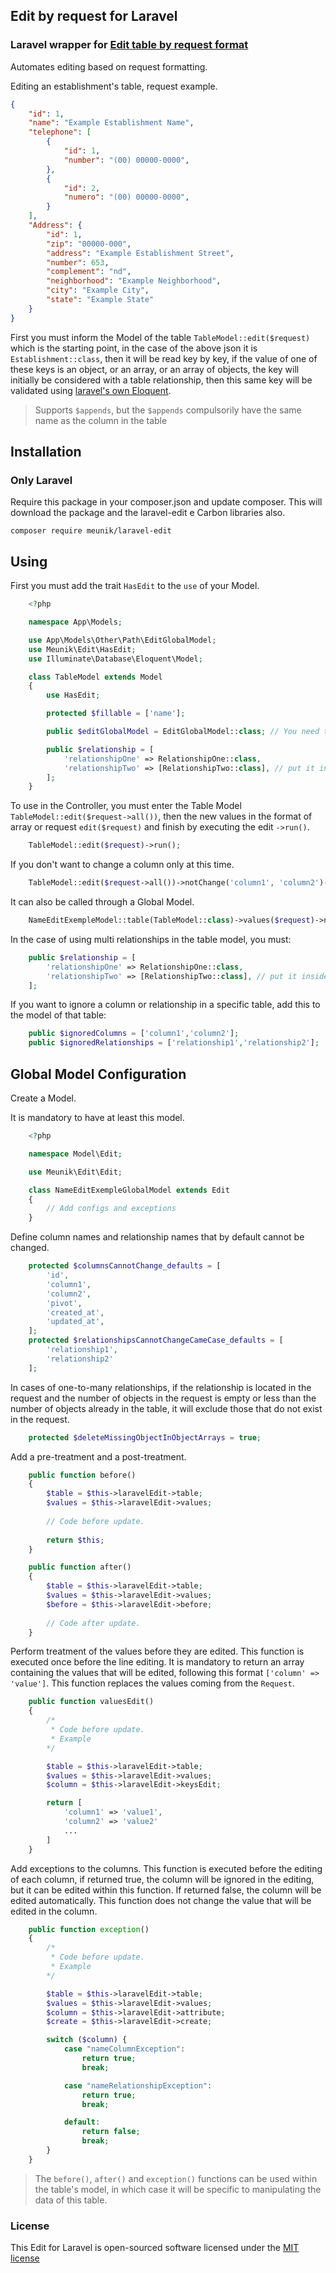 ## Edit by request for Laravel

### Laravel wrapper for [Edit table by request format](https://github.com/meunik/laravel-edit)

Automates editing based on request formatting.

Editing an establishment's table, request example.

```json
{
    "id": 1,
    "name": "Example Establishment Name",
    "telephone": [
        {
            "id": 1,
            "number": "(00) 00000-0000",
        },
        {
            "id": 2,
            "numero": "(00) 00000-0000",
        }
    ],
    "Address": {
        "id": 1,
        "zip": "00000-000",
        "address": "Example Establishment Street",
        "number": 653,
        "complement": "nd",
        "neighborhood": "Example Neighborhood",
        "city": "Example City",
        "state": "Example State"
    }
}
```

First you must inform the Model of the table `TableModel::edit($request)` which is the starting point, in the case of the above json it is `Establishment::class`, then it will be read key by key, if the value of one of these keys is an object, or an array, or an array of objects, the key will initially be considered with a table relationship, then this same key will be validated using [laravel's own Eloquent](https://laravel.com/docs/eloquent-relationships).

> Supports `$appends`, but the `$appends` compulsorily have the same name as the column in the table

## Installation

### Only Laravel
Require this package in your composer.json and update composer. This will download the package and the laravel-edit e Carbon libraries also.

    composer require meunik/laravel-edit
  
## Using

First you must add the trait `HasEdit` to the `use` of your Model.
```php
    <?php

    namespace App\Models;

    use App\Models\Other\Path\EditGlobalModel;
    use Meunik\Edit\HasEdit;
    use Illuminate\Database\Eloquent\Model;

    class TableModel extends Model
    {
        use HasEdit;

        protected $fillable = ['name'];

        public $editGlobalModel = EditGlobalModel::class; // You need to set it only if you are going to use Global Model and if it is not in the default \App\Models\EditGlobalModel directory

        public $relationship = [
            'relationshipOne' => RelationshipOne::class,
            'relationshipTwo' => [RelationshipTwo::class], // put it inside an array if the relationship is an array of objects
        ];
    }
```

To use in the Controller, you must enter the Table Model `TableModel::edit($request->all())`, then the new values in the format of array or request `edit($request)` and finish by executing the edit `->run()`.
```php
    TableModel::edit($request)->run();
```

If you don't want to change a column only at this time.
```php
    TableModel::edit($request->all())->notChange('column1', 'column2')->run();
```

It can also be called through a Global Model.
```php
    NameEditExempleModel::table(TableModel::class)->values($request)->notChange('column1', 'column2')->run();
```

In the case of using multi relationships in the table model, you must:
```php
    public $relationship = [
        'relationshipOne' => RelationshipOne::class,
        'relationshipTwo' => [RelationshipTwo::class], // put it inside an array if the relationship is an array of objects
    ];
```

If you want to ignore a column or relationship in a specific table, add this to the model of that table:
```php
    public $ignoredColumns = ['column1','column2'];
    public $ignoredRelationships = ['relationship1','relationship2'];
```

## Global Model Configuration

Create a Model.

It is mandatory to have at least this model.
```php
    <?php

    namespace Model\Edit;

    use Meunik\Edit\Edit;

    class NameEditExempleGlobalModel extends Edit
    {
        // Add configs and exceptions
    }
```

Define column names and relationship names that by default cannot be changed.
```php
    protected $columnsCannotChange_defaults = [
        'id',
        'column1',
        'column2',
        'pivot',
        'created_at',
        'updated_at',
    ];
    protected $relationshipsCannotChangeCameCase_defaults = [
        'relationship1',
        'relationship2'
    ];
```

In cases of one-to-many relationships, if the relationship is located in the request and the number of objects in the request is empty or less than the number of objects already in the table, it will exclude those that do not exist in the request.
```php
    protected $deleteMissingObjectInObjectArrays = true;
```

Add a pre-treatment and a post-treatment.
```php
    public function before()
    {
        $table = $this->laravelEdit->table;
        $values = $this->laravelEdit->values;
        
        // Code before update.
        
        return $this;
    }

    public function after()
    {
        $table = $this->laravelEdit->table;
        $values = $this->laravelEdit->values;
        $before = $this->laravelEdit->before;
        
        // Code after update.
    }
```

Perform treatment of the values before they are edited. This function is executed once before the line editing. It is mandatory to return an array containing the values that will be edited, following this format `['column' => 'value']`. This function replaces the values coming from the `Request`.
```php
    public function valuesEdit()
    {
        /*
         * Code before update.
         * Example
        */

        $table = $this->laravelEdit->table;
        $values = $this->laravelEdit->values;
        $column = $this->laravelEdit->keysEdit;

        return [
            'column1' => 'value1',
            'column2' => 'value2'
            ...
        ]
    }
```

Add exceptions to the columns. This function is executed before the editing of each column, if returned true, the column will be ignored in the editing, but it can be edited within this function. If returned false, the column will be edited automatically. This function does not change the value that will be edited in the column.
```php
    public function exception()
    {
        /*
         * Code before update.
         * Example
        */

        $table = $this->laravelEdit->table;
        $values = $this->laravelEdit->values;
        $column = $this->laravelEdit->attribute;
        $create = $this->laravelEdit->create;

        switch ($column) {
            case "nameColumnException":
                return true;
                break;

            case "nameRelationshipException":
                return true;
                break;

            default:
                return false;
                break;
        }
    }
```

> The `before()`, `after()` and `exception()` functions can be used within the table's model, in which case it will be specific to manipulating the data of this table.
    
### License

This Edit for Laravel is open-sourced software licensed under the [MIT license](http://opensource.org/licenses/MIT)
